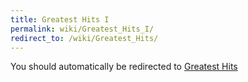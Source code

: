```yaml
---
title: Greatest Hits I
permalink: wiki/Greatest_Hits_I/
redirect_to: /wiki/Greatest_Hits/
---
```


You should automatically be redirected to [Greatest Hits](/wiki/Greatest_Hits/)
